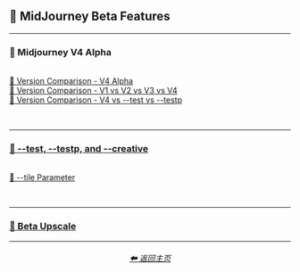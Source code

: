 <h2>🕋 MidJourney Beta Features</h2>

<hr><!--------------->

<h3>🌌 Midjourney V4 Alpha</h3>
<br>
<a href="/Pages/Comparison_Pages/Version_Comparison/MJ_V4/V4_Alpha.md">📇 Version Comparison - V4 Alpha</a>
<br>
<a href="/Pages/Comparison_Pages/Version_Comparison/V1_V2_V3_V4.md">📇 Version Comparison - V1 vs V2 vs V3 vs V4</a>
<br>
<a href="/Pages/Comparison_Pages/Version_Comparison/V4_test_testp.md">📇 Version Comparison - V4 vs --test vs --testp</a>

<br><hr>

<h3><a href="/Pages/Comparison_Pages/Version_Comparison/test_testp_creative.md">🧩 --test, --testp, and --creative</a></h3>
<br>
<a href="/Pages/Midjourney_Beta_Features/Tile_Parameter.md">🔲 --tile Parameter</a>

<br><hr>

<h3><a href="/Pages/Midjourney_Beta_Features/Beta_Upscale_Comparison.md">🚀 Beta Upscale</a></h3>

<hr><!--------------->
<div align="center">
<h6><a href="/README.md">⬅ 返回主页</a></h6>
</div>
